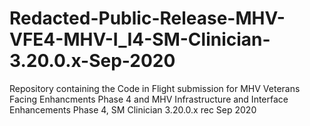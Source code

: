 # Redacted-Public-Release-MHV-VFE4-MHV-I_I4-SM-Clinician-3.20.0.x-Sep-2020
Repository containing the Code in Flight submission for MHV Veterans Facing Enhancments Phase 4 and MHV Infrastructure and Interface Enhancements Phase 4, SM Clinician 3.20.0.x rec Sep 2020
